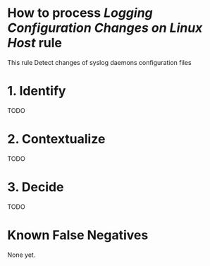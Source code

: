 # How to process *Logging Configuration Changes on Linux Host* rule
This rule Detect changes of syslog daemons configuration files

# 1. Identify
TODO

# 2. Contextualize
TODO

# 3. Decide
TODO

# Known False Negatives
None yet.
